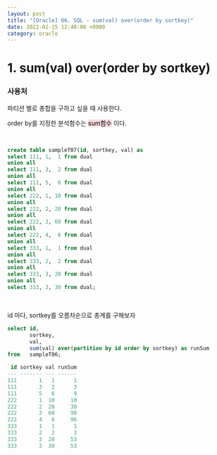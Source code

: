 ```yaml
---
layout: post
title: "[Oracle] 06. SQL - sum(val) over(order by sortkey)"
date: 2022-02-15 12:40:00 +0900
category: oracle
---
```


# 1. sum(val) over(order by sortkey)


### 사용처
파티션 별로 총합을 구하고 싶을 때 사용한다.

order by를 지정한 분석함수는 <mark style="background-color: #ffdce0">sum함수</mark> 이다.

<br>

```sql
create table sampleT07(id, sortkey, val) as
select 111, 1,  1 from dual
union all
select 111, 3,  2 from dual
union all
select 111, 5,  6 from dual
union all
select 222, 1, 10 from dual
union all
select 222, 2, 20 from dual
union all
select 222, 3, 60 from dual
union all
select 222, 4,  6 from dual
union all
select 333, 1,  1 from dual
union all
select 333, 2,  2 from dual
union all
select 333, 3, 20 from dual
union all
select 333, 3, 30 from dual;
```

<br>

id 마다, sortkey를 오름차순으로 총계를 구해보자

```sql
select id,
       sortkey,
       val,
       sum(val) over(partition by id order by sortkey) as runSum
from   sampleT06;
```

```sql
 id sortkey val runSum
--- ------- --- ------
111       1   1      1
111       3   2      3
111       5   6      9
222       1  10     10
222       2  20     30
222       3  60     90
222       4   6     96
333       1   1      1
333       2   2      3
333       3  20     53
333       3  30     53
```